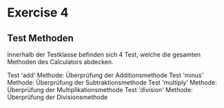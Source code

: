 # Exercise 4
 
## Test Methoden

Innerhalb der Testklasse befinden sich 4 Test, welche die gesamten Methoden des
Calculators abdecken. 

Test 'add' Methode: Überprüfung der Additionsmethode
Test 'minus' Methode: Überprüfung der Subtraktionsmethode
Test 'multiply' Methode: Überprüfung der Multiplikationsmethode
Test 'division' Methode: Überprüfung der Divisionsmethode 
